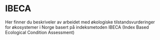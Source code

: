 # IBECA
Her finner du beskriveler av arbeidet med økologiske tilstandsvurderinger for økosystemer i Norge basert på indeksmetoden IBECA (Index Based Ecological Condition Assessment)
